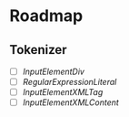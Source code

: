 # Roadmap

## Tokenizer

- [ ] *InputElementDiv*
- [ ] *RegularExpressionLiteral*
- [ ] *InputElementXMLTag*
- [ ] *InputElementXMLContent*